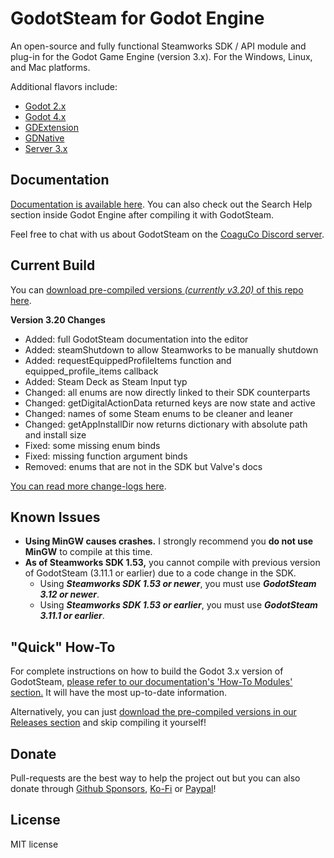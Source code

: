 # GodotSteam for Godot Engine
An open-source and fully functional Steamworks SDK / API module and plug-in for the Godot Game Engine (version 3.x). For the Windows, Linux, and Mac platforms. 

Additional flavors include:
- [Godot 2.x](https://github.com/Gramps/GodotSteam/tree/godot2)
- [Godot 4.x](https://github.com/Gramps/GodotSteam/tree/godot4)
- [GDExtension](https://github.com/Gramps/GodotSteam/tree/gdextension)
- [GDNative](https://github.com/Gramps/GodotSteam/tree/gdnative)
- [Server 3.x](https://github.com/Gramps/GodotSteam/tree/server)

Documentation
---
[Documentation is available here](https://godotsteam.com).  You can also check out the Search Help section inside Godot Engine after compiling it with GodotSteam.

Feel free to chat with us about GodotSteam on the [CoaguCo Discord server](https://discord.gg/SJRSq6K).

Current Build
---
You can [download pre-compiled versions _(currently v3.20)_ of this repo here](https://github.com/Gramps/GodotSteam/releases).

**Version 3.20 Changes**
- Added: full GodotSteam documentation into the editor
- Added: steamShutdown to allow Steamworks to be manually shutdown
- Added: requestEquippedProfileItems function and equipped_profile_items callback
- Added: Steam Deck as Steam Input typ
- Changed: all enums are now directly linked to their SDK counterparts
- Changed: getDigitalActionData returned keys are now state and active
- Changed: names of some Steam enums to be cleaner and leaner
- Changed: getAppInstallDir now returns dictionary with absolute path and install size
- Fixed: some missing enum binds
- Fixed: missing function argument binds
- Removed: enums that are not in the SDK but Valve's docs

[You can read more change-logs here](https://godotsteam.com/changelog/godot3/).

Known Issues
---
- **Using MinGW causes crashes.** I strongly recommend you **do not use MinGW** to compile at this time.
- **As of Steamworks SDK 1.53,** you cannot compile with previous version of GodotSteam (3.11.1 or earlier) due to a code change in the SDK.
  - Using _**Steamworks SDK 1.53 or newer**_, you must use _**GodotSteam 3.12 or newer**_.
  - Using _**Steamworks SDK 1.53 or earlier**_, you must use _**GodotSteam 3.11.1 or earlier**_.

"Quick" How-To
---
For complete instructions on how to build the Godot 3.x version of GodotSteam, [please refer to our documentation's 'How-To Modules' section.](https://godotsteam.com/howto_modules/) It will have the most up-to-date information.

Alternatively, you can just [download the pre-compiled versions in our Releases section](https://github.com/Gramps/GodotSteam/releases) and skip compiling it yourself!

Donate
---
Pull-requests are the best way to help the project out but you can also donate through [Github Sponsors](https://github.com/sponsors/Gramps), [Ko-Fi](https://ko-fi.com/grampsgarcia) or [Paypal](https://www.paypal.me/sithlordkyle)!

License
---
MIT license
